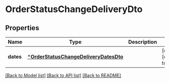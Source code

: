 # OrderStatusChangeDeliveryDto

## Properties
Name | Type | Description | Notes
------------ | ------------- | ------------- | -------------
**dates** | [***OrderStatusChangeDeliveryDatesDto**](OrderStatusChangeDeliveryDatesDTO.md) |  | [optional] [default to null]

[[Back to Model list]](../README.md#documentation-for-models) [[Back to API list]](../README.md#documentation-for-api-endpoints) [[Back to README]](../README.md)


